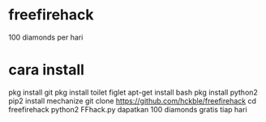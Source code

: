 # freefirehack
100 diamonds per hari
# cara install
pkg install git
pkg install toilet figlet
apt-get install bash
pkg install python2
pip2 install mechanize
git clone https://github.com/hckble/freefirehack
cd freefirehack
python2 FFhack.py
dapatkan 100 diamonds gratis tiap hari
